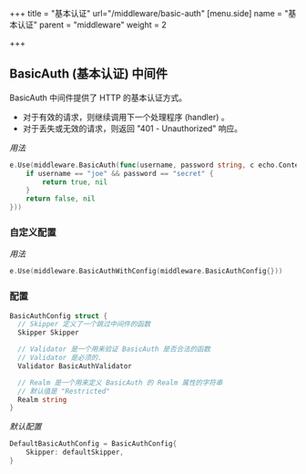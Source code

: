+++
title = "基本认证"
url="/middleware/basic-auth"
[menu.side]
  name = "基本认证"
  parent = "middleware"
  weight = 2

+++

## BasicAuth (基本认证) 中间件

BasicAuth 中间件提供了 HTTP 的基本认证方式。

- 对于有效的请求，则继续调用下一个处理程序 (handler) 。
- 对于丢失或无效的请求，则返回 "401 - Unauthorized" 响应。

*用法*

```go
e.Use(middleware.BasicAuth(func(username, password string, c echo.Context) (bool, error) {
	if username == "joe" && password == "secret" {
		return true, nil
	}
	return false, nil
}))
```

### 自定义配置

*用法*

```go
e.Use(middleware.BasicAuthWithConfig(middleware.BasicAuthConfig{}))
```

### 配置

```go
BasicAuthConfig struct {
  // Skipper 定义了一个跳过中间件的函数
  Skipper Skipper

  // Validator 是一个用来验证 BasicAuth 是否合法的函数
  // Validator 是必须的.
  Validator BasicAuthValidator

  // Realm 是一个用来定义 BasicAuth 的 Realm 属性的字符串
  // 默认值是 "Restricted"
  Realm string
}
```

*默认配置*

```go
DefaultBasicAuthConfig = BasicAuthConfig{
	Skipper: defaultSkipper,
}
```

